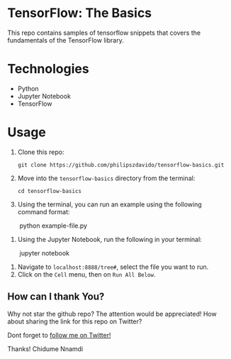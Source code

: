 # TensorFlow: The Basics

This repo contains samples of tensorflow snippets that covers the fundamentals of the TensorFlow library.

# Technologies

* Python
* Jupyter Notebook
* TensorFlow

# Usage
1.  Clone this repo:

        git clone https://github.com/philipszdavido/tensorflow-basics.git

1.  Move into the `tensorflow-basics` directory from the terminal:

        cd tensorflow-basics

1.  Using the terminal, you can run an example using the following command format:

        python example-file.py

1.  Using the Jupyter Notebook, run the following in your terminal:

        jupyter notebook

1.  Navigate to `localhost:8888/tree#`, select the file you want to run.
1.  Click on the `Cell` menu, then on `Run All Below`.

## How can I thank You?
Why not star the github repo? The attention would be appreciated! How about sharing the link for this repo on Twitter?

Dont forget to [follow me on Twitter!](https://twitter.com/ngArchangel)

Thanks! Chidume Nnamdi
